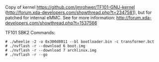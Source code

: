 Copy of kernel https://github.com/jmrohwer/TF101-GNU-kernel (http://forum.xda-developers.com/showthread.php?t=2347581), but for patched for internal eMMC.
See for more information: http://forum.xda-developers.com/showthread.php?t=1537566

TF101 SBK2 Commands:

    # ./wheelie -2 -o 0x300d8011 --bl bootloader.bin -c transformer.bct
    # ./nvflash -r --download 6 boot.img
    # ./nvflash -r --download 7 archlinux.img
    # ./nvflash -r --go
